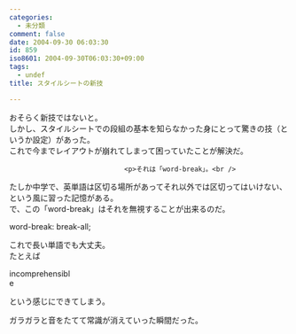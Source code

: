 ```yaml
---
categories:
  - 未分類
comment: false
date: 2004-09-30 06:03:30
id: 859
iso8601: 2004-09-30T06:03:30+09:00
tags:
  - undef
title: スタイルシートの新技

---
```


<div class="entry-body">
                                 <p>おそらく新技ではないと。<br />
しかし、スタイルシートでの段組の基本を知らなかった身にとって驚きの技（というか設定）があった。<br />
これで今までレイアウトが崩れてしまって困っていたことが解決だ。</p>
                              
                                 <p>それは「word-break」。<br />
たしか中学で、英単語は区切る場所があってそれ以外では区切ってはいけない、という風に習った記憶がある。<br />
で、この「word-break」はそれを無視することが出来るのだ。</p>

<p>word-break: break-all;</p>

<p>これで長い単語でも大丈夫。<br />
たとえば</p>

<p>incomprehensibl<br />
e</p>

<p>という感じにできてしまう。</p>

<p>ガラガラと音をたてて常識が消えていった瞬間だった。</p>
                              </div>    	